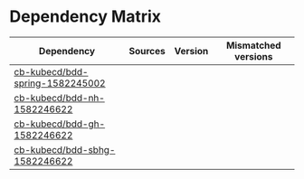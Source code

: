 # Dependency Matrix

Dependency | Sources | Version | Mismatched versions
---------- | ------- | ------- | -------------------
[cb-kubecd/bdd-spring-1582245002](https://github.com/cb-kubecd/bdd-spring-1582245002.git) |  | []() | 
[cb-kubecd/bdd-nh-1582246622](https://github.com/cb-kubecd/bdd-nh-1582246622.git) |  | []() | 
[cb-kubecd/bdd-gh-1582246622](https://github.com/cb-kubecd/bdd-gh-1582246622.git) |  | []() | 
[cb-kubecd/bdd-sbhg-1582246622](https://github.com/cb-kubecd/bdd-sbhg-1582246622.git) |  | []() | 
